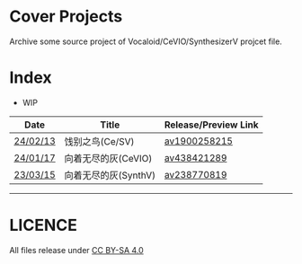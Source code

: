 # Cover Projects
Archive some source project of Vocaloid/CeVIO/SynthesizerV projcet file.

# Index
- WIP

| Date                             | Title                | Release/Preview Link                                        |
| -------------------------------- | -------------------- | ----------------------------------------------------------- |
| [24/02/13](./240213饯别之鸟)     | 饯别之鸟(Ce/SV)      | [av1900258215](https://www.bilibili.com/video/av1900258215) |
| [24/01/17](./240117向着无尽的灰) | 向着无尽的灰(CeVIO)  | [av438421289](https://www.bilibili.com/video/av438421289)   |
| [23/03/15](./230515向着无尽的灰) | 向着无尽的灰(SynthV) | [av238770819](https://www.bilibili.com/video/av238770819)   |

---

# LICENCE
All files release under [CC BY-SA 4.0](https://creativecommons.org/licenses/by-sa/4.0/)
